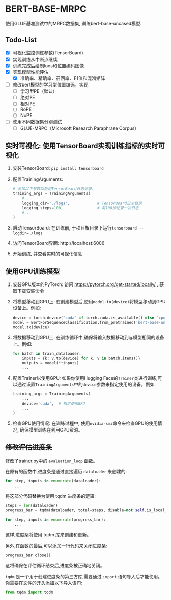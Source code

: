 # BERT-BASE-MRPC

使用GLUE基准测试中的MRPC数据集, 训练bert-base-uncased模型.

## Todo-List
- [x] 可视化监控训练参数(TensorBoard)
- [x] 实现训练从中断点继续
- [x] 训练完成后绘制loos和位置编码图像
- [x] 实现模型性能评估
  - [x] 准确率、精确率、召回率、F1值和混淆矩阵
- [ ] 修改bert模型的学习型位置编码，实现
  - [ ] 学习型PE（默认）
  - [ ] 绝对PE
  - [ ] 相对PE
  - [ ] RoPE
  - [ ] NoPE
- [ ] 使用不同数据集分别测试
  - [ ] GLUE-MRPC（Microsoft Research Paraphrase Corpus）

## 实时可视化: 使用TensorBoard实现训练指标的实时可视化
1. 安装TensorBoard: `pip install tensorboard`

2. 配置TrainingArguments: 
    ```python
    # 添加以下参数以启用TensorBoard日志记录:  
    training_args = TrainingArguments(
        #...
        logging_dir='./logs',            # TensorBoard日志目录
        logging_steps=100,               # 每100步记录一次日志
        #...
    )
    ```
3. 启动TensorBoard: 在训练前, 于项目根目录下运行`tensorboard --logdir=./logs`

4. 访问TensorBoard界面: http://localhost:6006

5. 开始训练, 并查看实时的可视化信息

## 使用GPU训练模型

1. 安装GPU版本的PyTorch: 访问 https://pytorch.org/get-started/locally/ , 获取下载安装命令

2. 将模型移动到GPU上: 在创建模型后,使用`model.to(device)`将模型移动到GPU设备上。例如:
   ```python
   device = torch.device("cuda" if torch.cuda.is_available() else "cpu")
   model = BertForSequenceClassification.from_pretrained('bert-base-uncased')
   model.to(device)
   ```

3. 将数据移动到GPU上: 在训练循环中,确保将输入数据移动到与模型相同的设备上。例如:
   ```python
   for batch in train_dataloader:
       inputs = {k: v.to(device) for k, v in batch.items()}
       outputs = model(**inputs)
       ...
   ```

4. 配置Trainer以使用GPU: 如果你使用Hugging Face的`Trainer`类进行训练,可以通过设置`TrainingArguments`中的`device`参数来指定使用的设备。例如:
   ```python
   training_args = TrainingArguments(
       ...
       device='cuda',  # 指定使用GPU
       ...
   )
   ```

5. 检查GPU使用情况: 在训练过程中, 使用`nvidia-smi`命令来检查GPU的使用情况, 确保模型训练在利用GPU资源。

## ~~修改评估进度条~~
修改了trainer.py中的 `evaluation_loop` 函数。

在原有的函数中,进度条是通过直接遍历 `dataloader` 来创建的:

```python
for step, inputs in enumerate(dataloader):
    ...
```

将这部分代码替换为使用 tqdm 进度条的逻辑:

```python
steps = len(dataloader)
progress_bar = tqdm(dataloader, total=steps, disable=not self.is_local_process_zero() or self.args.disable_tqdm, leave=False, desc=description)

for step, inputs in enumerate(progress_bar):
    ...
```

这样,进度条将使用 tqdm 库来创建和更新。

另外,在函数的最后,可以添加一行代码来关闭进度条:

```python
progress_bar.close()
```

这将确保在评估循环结束后,进度条被正确地关闭。

`tqdm` 是一个用于创建进度条的第三方库,需要通过 `import` 语句导入后才能使用。你需要在文件的开头添加以下导入语句:

```python
from tqdm import tqdm
```